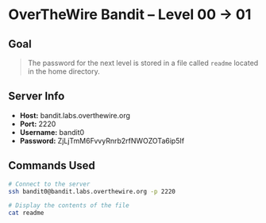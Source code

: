 # OverTheWire Bandit – Level 00 → 01

## Goal
> The password for the next level is stored in a file called `readme` located in the home directory.

##  Server Info
- **Host:** bandit.labs.overthewire.org
- **Port:** 2220
- **Username:** bandit0
- **Password:** ZjLjTmM6FvvyRnrb2rfNWOZOTa6ip5If

##  Commands Used
```bash
# Connect to the server
ssh bandit0@bandit.labs.overthewire.org -p 2220

# Display the contents of the file
cat readme


